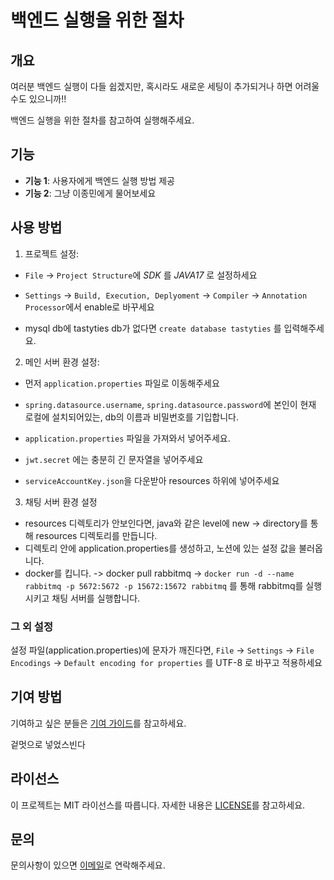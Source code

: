 # 백엔드 실행을 위한 절차

## 개요
여러분 백엔드 실행이 다들 쉽겠지만, 혹시라도 새로운 세팅이 추가되거나 하면 어려울 수도 있으니까!!

백엔드 실행을 위한 절차를 참고하여 실행해주세요.
## 기능
* **기능 1**: 사용자에게 백엔드 실행 방법 제공
* **기능 2**: 그냥 이종민에게 물어보세요

## 사용 방법
1. 프로젝트 설정:

+    `File` -> `Project Structure`에 _SDK_ 를 _JAVA17_ 로 설정하세요  


+    `Settings` -> `Build, Execution, Deplyoment` -> `Compiler` -> `Annotation Processor`에서 enable로 바꾸세요     


+    mysql db에 tastyties db가 없다면 
    ``` create database tastyties ``` 를 입력해주세요.

2. 메인 서버 환경 설정:

+ 먼저 `application.properties` 파일로 이동해주세요


+ `spring.datasource.username`, `spring.datasource.password`에 본인이 현재 로컬에 설치되어있는, db의 이름과 비밀번호를 기입합니다.

+ `application.properties` 파일을 가져와서 넣어주세요.
+ `jwt.secret` 에는 충분히 긴 문자열을 넣어주세요
+ `serviceAccountKey.json`을 다운받아 resources 하위에 넣어주세요

3. 채팅 서버 환경 설정

+ resources 디렉토리가 안보인다면, java와 같은 level에 new -> directory를 통해 resources 디렉토리를 만듭니다.
+ 디렉토리 안에 application.properties를 생성하고, 노션에 있는 설정 값을 불러옵니다.
+ docker를 킵니다. -> docker pull rabbitmq -> `docker run -d --name rabbitmq -p 5672:5672 -p 15672:15672 rabbitmq` 를 통해 rabbitmq를 실행시키고 채팅 서버를 실행합니다.


### 그 외 설정

설정 파일(application.properties)에 문자가 깨진다면, `File` -> `Settings` -> `File Encodings` -> `Default encoding for properties` 를 UTF-8 로 바꾸고 적용하세요   

## 기여 방법
기여하고 싶은 분들은 [기여 가이드](CONTRIBUTING.md)를 참고하세요.

겉멋으로 넣었스빈다

## 라이선스
이 프로젝트는 MIT 라이선스를 따릅니다. 자세한 내용은 [LICENSE](LICENSE)를 참고하세요.

## 문의
문의사항이 있으면 [이메일](rjsqktod1@gmail.com)로 연락해주세요.
